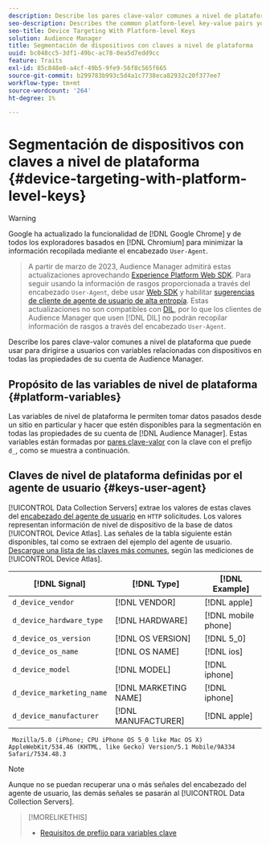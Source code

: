 ```yaml
---
description: Describe los pares clave-valor comunes a nivel de plataforma que puede usar para dirigirse a usuarios con variables relacionadas con dispositivos en todas las propiedades de su cuenta de Audience Manager.
seo-description: Describes the common platform-level key-value pairs you can use to target users with device-related variables across all properties in your Audience Manager account.
seo-title: Device Targeting With Platform-level Keys
solution: Audience Manager
title: Segmentación de dispositivos con claves a nivel de plataforma
uuid: bc048cc5-3df1-49bc-ac78-0ea5d7edd9cc
feature: Traits
exl-id: 85c848e0-a4cf-49b5-9fe9-56f8c565f665
source-git-commit: b299783b993c5d4a1c7738eca82932c20f377ee7
workflow-type: tm+mt
source-wordcount: '264'
ht-degree: 1%

---
```


# Segmentación de dispositivos con claves a nivel de plataforma {#device-targeting-with-platform-level-keys}

>[!WARNING]
>
>Google ha actualizado la funcionalidad de [!DNL Google Chrome] y de todos los exploradores basados en [!DNL Chromium] para minimizar la información recopilada mediante el encabezado `User-Agent`.
>>A partir de marzo de 2023, Audience Manager admitirá estas actualizaciones aprovechando [Experience Platform Web SDK](https://experienceleague.adobe.com/docs/experience-platform/edge/home.html?lang=en). Para seguir usando la información de rasgos proporcionada a través del encabezado `User-Agent`, debe usar [Web SDK](https://experienceleague.adobe.com/docs/experience-platform/edge/home.html?lang=en) y habilitar [sugerencias de cliente de agente de usuario de alta entropía](https://experienceleague.adobe.com/docs/experience-platform/edge/fundamentals/user-agent-client-hints.html?lang=en).
>>Estas actualizaciones no son compatibles con [DIL](../../../using/dil/dil-overview.md), por lo que los clientes de Audience Manager que usen [!DNL DIL] no podrán recopilar información de rasgos a través del encabezado `User-Agent`.

Describe los pares clave-valor comunes a nivel de plataforma que puede usar para dirigirse a usuarios con variables relacionadas con dispositivos en todas las propiedades de su cuenta de Audience Manager.

## Propósito de las variables de nivel de plataforma {#platform-variables}

<!-- c_tb_device_targeting.xml -->

Las variables de nivel de plataforma le permiten tomar datos pasados desde un sitio en particular y hacer que estén disponibles para la segmentación en todas las propiedades de su cuenta de [!DNL Audience Manager]. Estas variables están formadas por [pares clave-valor](../../reference/key-value-pairs-explained.md) con la clave con el prefijo `d_`, como se muestra a continuación.

## Claves de nivel de plataforma definidas por el agente de usuario {#keys-user-agent}

[!UICONTROL Data Collection Servers] extrae los valores de estas claves del [encabezado del agente de usuario](https://www.w3.org/Protocols/rfc2616/rfc2616-sec14.html#sec14.43) en `HTTP` solicitudes. Los valores representan información de nivel de dispositivo de la base de datos [!UICONTROL Device Atlas]. Las señales de la tabla siguiente están disponibles, tal como se extraen del ejemplo del agente de usuario. [Descargue una lista de las claves más comunes](assets/device_keys.csv), según las mediciones de [!UICONTROL Device Atlas].

| [!DNL Signal] | [!DNL Type] | [!DNL Example] |
|---|---|---|
| `d_device_vendor` | [!DNL VENDOR] | [!DNL apple] |
| `d_device_hardware_type` | [!DNL HARDWARE] | [!DNL mobile phone] |
| `d_device_os_version` | [!DNL OS VERSION] | [!DNL 5_0] |
| `d_device_os_name` | [!DNL OS NAME] | [!DNL ios] |
| `d_device_model` | [!DNL MODEL] | [!DNL iphone] |
| `d_device_marketing_name` | [!DNL MARKETING NAME] | [!DNL iphone] |
| `d_device_manufacturer` | [!DNL MANUFACTURER] | [!DNL apple] |

```
 Mozilla/5.0 (iPhone; CPU iPhone OS 5_0 like Mac OS X) AppleWebKit/534.46 (KHTML, like Gecko) Version/5.1 Mobile/9A334 Safari/7534.48.3
```

>[!NOTE]
>
>Aunque no se puedan recuperar una o más señales del encabezado del agente de usuario, las demás señales se pasarán al [!UICONTROL Data Collection Servers].

>[!MORELIKETHIS]
>
>* [Requisitos de prefijo para variables clave](../../features/traits/trait-variable-prefixes.md)
